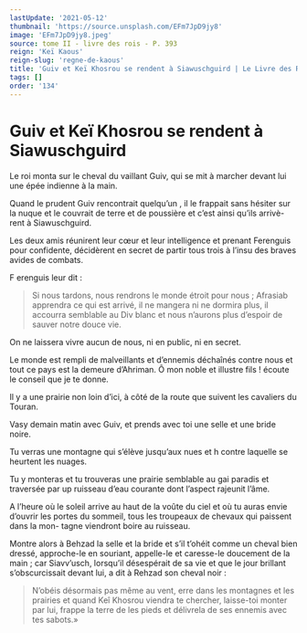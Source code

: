 ```yaml
---
lastUpdate: '2021-05-12'
thumbnail: 'https://source.unsplash.com/EFm7JpD9jy8'
image: 'EFm7JpD9jy8.jpeg'
source: tome II - livre des rois - P. 393
reign: 'Keï Kaous'
reign-slug: 'regne-de-kaous'
title: 'Guiv et Keï Khosrou se rendent à Siawuschguird | Le Livre des Rois | Shâhnâmeh'
tags: []
order: '134'
---
```


# Guiv et Keï Khosrou se rendent à Siawuschguird

Le roi monta sur le cheval du vaillant Guiv, qui se mit à marcher devant lui une épée indienne à la main.

Quand le prudent Guiv rencontrait quelqu’un , il le frappait sans hésiter sur la nuque et le couvrait de terre et de poussière et c’est ainsi qu’ils arrivè-
rent à Siawuschguird.

Les deux amis réunirent leur cœur et leur intelligence et prenant Ferenguis pour confidente, décidèrent en secret de partir tous trois à l’insu des braves avides de combats.

F erenguis leur dit :

> Si nous tardons, nous rendrons le monde étroit pour nous ; Afrasiab apprendra ce qui est arrivé, il ne mangera ni ne dormira plus, il accourra semblable au Div blanc et nous n’aurons plus d’espoir de sauver notre douce vie.

On ne laissera vivre aucun de nous, ni en public, ni en secret.

Le monde est rempli de malveillants et d’ennemis déchaînés contre nous et tout ce pays est la demeure d’Ahriman. Ô mon noble et illustre fils ! écoute le conseil que je te donne.

Il y a une prairie non loin d’ici, à côté de la route que suivent les cavaliers du Touran.

Vasy demain matin avec Guiv, et prends avec toi une selle et une bride noire.

Tu verras une montagne qui s’élève jusqu’aux nues et h
contre laquelle se heurtent les nuages.

Tu y monteras et tu trouveras une prairie semblable au gai paradis et traversée par up ruisseau d’eau courante dont l’aspect rajeunit l’âme.

A l’heure où le soleil arrive au haut de la voûte du ciel et où tu auras envie d’ouvrir les portes du sommeil, tous les troupeaux de chevaux qui paissent dans la mon- tagne viendront boire au ruisseau.

Montre alors à Behzad la selle et la bride et s’il t’ohéit comme un cheval bien dressé, approche-le en souriant, appelle-le et caresse-le doucement de la main ; car Siavv’usch, lorsqu’il désespérait de sa vie et que le jour brillant s’obscurcissait devant lui, a dit à Rehzad son cheval noir :

> N’obéis désormais pas même au vent, erre dans les montagnes et les prairies et quand Keî Khosrou viendra te chercher, laisse-toi monter par lui, frappe la terre de les pieds et délivrela de ses ennemis avec tes sabots.»
